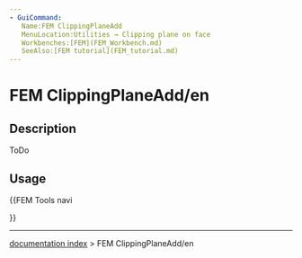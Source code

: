 ```yaml
---
- GuiCommand:
   Name:FEM ClippingPlaneAdd
   MenuLocation:Utilities → Clipping plane on face
   Workbenches:[FEM](FEM_Workbench.md)
   SeeAlso:[FEM tutorial](FEM_tutorial.md)
---
```


# FEM ClippingPlaneAdd/en

## Description

ToDo

## Usage





{{FEM Tools navi

}}

---
[documentation index](../README.md) > FEM ClippingPlaneAdd/en
